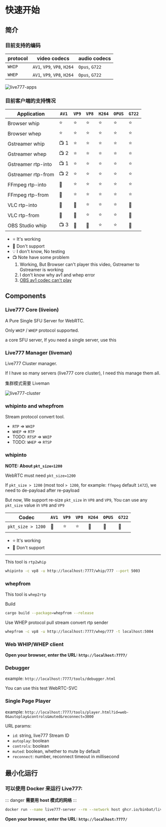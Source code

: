 # 快速开始

## 简介

### 目前支持的编码

| protocol | video codecs                | audio codecs   |
| -------- | --------------------------- | -------------- |
| `WHIP`   | `AV1`, `VP9`, `VP8`, `H264` | `Opus`, `G722` |
| `WHEP`   | `AV1`, `VP9`, `VP8`, `H264` | `Opus`, `G722` |

![live777-apps](/live777-apps.excalidraw.svg)

### 目前客户端的支持情况

Application        | `AV1`  | `VP9`  | `VP8`  | `H264` | `OPUS` | `G722` |
------------------ | ------ | ------ | ------ | ------ | ------ | ------ |
Browser whip       | :star: | :star: | :star: | :star: | :star: | :star: |
Browser whep       | :star: | :star: | :star: | :star: | :star: | :star: |
Gstreamer whip     | :tv: 1 | :star: | :star: | :star: | :star: | :star: |
Gstreamer whep     | :tv: 2 | :star: | :star: | :star: | :star: | :star: |
Gstreamer rtp-into | :tv: 1 | :star: | :star: | :star: | :star: | :star: |
Gstreamer rtp-from | :tv: 2 | :star: | :star: | :star: | :star: | :star: |
FFmpeg rtp-into    | :shit: | :star: | :star: | :star: | :star: | :star: |
FFmpeg rtp-from    | :shit: | :star: | :star: | :star: | :star: | :star: |
VLC rtp-into       | :shit: | :shit: | :star: | :star: | :star: | :shit: |
VLC rtp-from       | :shit: | :shit: | :star: | :star: | :star: | :shit: |
OBS Studio whip    | :tv: 3 | :shit: | :shit: | :star: | :star: | :shit: |

- :star: It's working
- :shit: Don't support
- :bulb: I don't know, No testing
- :tv: Note have some problem
  1. Working, But Browser can't player this video, Gstreamer to Gstreamer is working
  2. I don't know why av1 and whep error
  3. [OBS av1 codec can't play](https://github.com/binbat/live777/issues/169)

## Components

### Live777 Core (liveion)

A Pure Single SFU Server for WebRTC.

Only `WHIP` / `WHEP` protocol supported.

a core SFU server, If you need a single server, use this

### Live777 Manager (liveman)

Live777 Cluster manager.

If I have so many servers (live777 core cluster), I need this manage them all.

集群模式需要 Liveman

![live777-cluster](/live777-cluster.excalidraw.svg)

### whipinto and whepfrom

Stream protocol convert tool.

- `RTP` => `WHIP`
- `WHEP` => `RTP`
- TODO: `RTSP` => `WHIP`
- TODO: `WHEP` => `RTSP`

### whipinto

**NOTE: About `pkt_size=1200`**

WebRTC must need `pkt_size=1200`

If `pkt_size > 1200` (most tool `> 1200`, for example: `ffmpeg` default `1472`), we need to de-payload after re-payload

But now, We support re-size `pkt_size` in `VP8` and `VP9`, You can use any `pkt_size` value in `VP8` and `VP9`

Codec             | `AV1`  | `VP9`  | `VP8`  | `H264` | `OPUS` | `G722` |
----------------- | ------ | ------ | ------ | ------ | ------ | ------ |
`pkt_size > 1200` | :shit: | :star: | :star: | :shit: | :shit: | :shit: |

- :star: It's working
- :shit: Don't support

* * *

This tool is `rtp2whip`

```bash
whipinto -c vp8 -u http://localhost:7777/whip/777 --port 5003
```

### whepfrom

This tool is `whep2rtp`

Build

```bash
cargo build --package=whepfrom --release
```

Use WHEP protocol pull stream convert rtp sender

```bash
whepfrom -c vp8 -u http://localhost:7777/whep/777 -t localhost:5004
```

### Web WHIP/WHEP client

**Open your browser, enter the URL: `http://localhost:7777/`**

### Debugger

example: `http://localhost:7777/tools/debugger.html`

You can use this test WebRTC-SVC

### Single Page Player

example: `http://localhost:7777/tools/player.html?id=web-0&autoplay&controls&muted&reconnect=3000`

URL params:

- `id`: string, live777 Stream ID
- `autoplay`: boolean
- `controls`: boolean
- `muted`: boolean, whether to mute by default
- `reconnect`: number, reconnect timeout in millisecond

## 最小化运行

### 可以使用 Docker 来运行 Live777:

::: danger
**需要用 host 模式的网络**
:::

```sh
docker run --name live777-server --rm --network host ghcr.io/binbat/live777-server:latest live777
```

**Open your browser, enter the URL: `http://localhost:7777/`**
